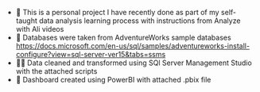 - 👋 This is a personal project I have recently done as part of my self-taught data analysis learning process with instructions from Analyze with Ali videos
- 🔗 Databases were taken from AdventureWorks sample databases
 https://docs.microsoft.com/en-us/sql/samples/adventureworks-install-configure?view=sql-server-ver15&tabs=ssms
- 👩‍💻 Data cleaned and transformed using SQl Server Management Studio with the attached scripts
- 👀 Dashboard created using PowerBI with attached .pbix file

<!---
trngminhtrang/trngminhtrang is a ✨ special ✨ repository because its `README.md` (this file) appears on your GitHub profile.
You can click the Preview link to take a look at your changes.
--->
